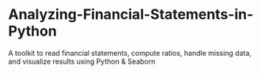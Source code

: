 # Analyzing-Financial-Statements-in-Python
A toolkit to read financial statements, compute ratios, handle missing data, and visualize results using Python &amp; Seaborn
